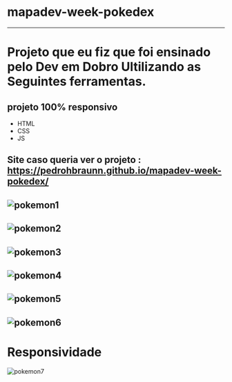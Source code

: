 # mapadev-week-pokedex
----
# Projeto que eu fiz  que foi ensinado pelo Dev em Dobro Ultilizando as Seguintes ferramentas.
projeto 100% responsivo
---
 - HTML
 - CSS
 - JS

Site caso queria ver o projeto : https://pedrohbraunn.github.io/mapadev-week-pokedex/
 ----
 ![pokemon1](https://user-images.githubusercontent.com/85997077/159379272-ff2f9d5c-d983-482f-ab55-5d5689671271.PNG)
----
![pokemon2](https://user-images.githubusercontent.com/85997077/159379296-5b9984ef-e76f-4e0a-b0cb-7f884e454330.PNG)
----
![pokemon3](https://user-images.githubusercontent.com/85997077/159379310-a5f80b23-789d-40b7-827b-208772051143.PNG)
----
![pokemon4](https://user-images.githubusercontent.com/85997077/159379316-439f4458-88d2-4324-aced-360aa5ef1671.PNG)
----
![pokemon5](https://user-images.githubusercontent.com/85997077/159379330-fdcb401b-bd76-468d-a5e5-bbd820ee4b0b.PNG)
----
![pokemon6](https://user-images.githubusercontent.com/85997077/159379350-97adcc31-16b6-46d6-9b77-ee06ae663546.PNG)
---
# Responsividade
 ![pokemon7](https://user-images.githubusercontent.com/85997077/159379588-70cad57c-af3f-4e99-a110-1c9be4ec60d1.PNG)


